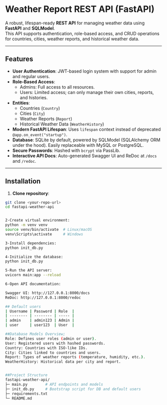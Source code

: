 # Weather Report REST API (FastAPI)

A robust, lifespan-ready **REST API** for managing weather data using **FastAPI** and **SQLModel**.  
This API supports authentication, role-based access, and CRUD operations for countries, cities, weather reports, and historical weather data.

---

## Features

- **User Authentication**: JWT-based login system with support for admin and regular users.
- **Role-Based Access**:
  - Admins: Full access to all resources.
  - Users: Limited access; can only manage their own cities, reports, and histories.
- **Entities**:
  - Countries (`Country`)
  - Cities (`City`)
  - Weather Reports (`Report`)
  - Historical Weather Data (`WeatherHistory`)
- **Modern FastAPI Lifespan**: Uses `lifespan` context instead of deprecated `@app.on_event("startup")`.
- **Database**: SQLite by default, powered by SQLModel (SQLAlchemy ORM under the hood). Easily replaceable with MySQL or PostgreSQL.
- **Secure Passwords**: Hashed with `bcrypt` via PassLib.
- **Interactive API Docs**: Auto-generated Swagger UI and ReDoc at `/docs` and `/redoc`.

---

## Installation

1. **Clone repository**:
```bash
git clone <your-repo-url>
cd fastapi-weather-api


2-Create virtual environment:
python -m venv venv
source venv/bin/activate  # Linux/macOS
venv\Scripts\activate     # Windows

3-Install dependencies:
python init_db.py

4-Initialize the database:
python init_db.py

5-Run the API server:
uvicorn main:app --reload

6-Open API documentation:

Swagger UI: http://127.0.0.1:8000/docs
ReDoc: http://127.0.0.1:8000/redoc

## Default users
| Username | Password | Role  |
| -------- | -------- | ----- |
| admin    | admin123 | Admin |
| user     | user123  | User  |

##Database Models Overview;
Role: Defines user roles (admin or user).
User: Registered users with hashed passwords.
Country: Countries with ISO-like IDs.
City: Cities linked to countries and users.
Report: Types of weather reports (temperature, humidity, etc.).
WeatherHistory: Historical data per city and report.


##Project Structure
fastapi-weather-api/
├─ main.py        # API endpoints and models
├─ init_db.py     # Bootstrap script for DB and default users
├─ requirements.txt
└─ README.md

